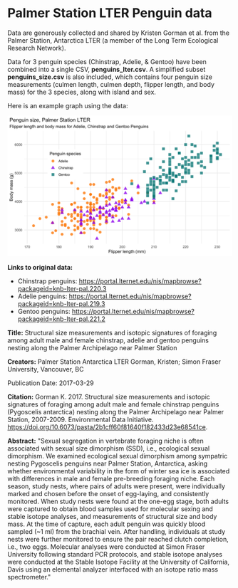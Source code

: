 # Palmer Station LTER Penguin data

Data are generously collected and shared by Kristen Gorman et al. from the Palmer Station, Antarctica LTER (a member of the Long Term Ecological Research Network). 

Data for 3 penguin species (Chinstrap, Adelie, & Gentoo) have been combined into a single CSV, **penguins_lter.csv**. A simplified subset **penguins_size.csv** is also included, which contains four penguin size measurements (culmen length, culmen depth, flipper length, and body mass) for the 3 species, along with island and sex. 

Here is an example graph using the data:

<img src="figures/mass_flipper.png" width="600"/>


**Links to original data:** 

- Chinstrap penguins: https://portal.lternet.edu/nis/mapbrowse?packageid=knb-lter-pal.220.3
- Adelie penguins: https://portal.lternet.edu/nis/mapbrowse?packageid=knb-lter-pal.219.3
- Gentoo penguins: https://portal.lternet.edu/nis/mapbrowse?packageid=knb-lter-pal.221.2

**Title:** Structural size measurements and isotopic signatures of foraging among adult male and female chinstrap, adelie and gentoo penguins nesting along the Palmer Archipelago near Palmer Station
                                        
**Creators:** Palmer Station Antarctica LTER
Gorman, Kristen; Simon Fraser University, Vancouver, BC

Publication Date: 2017-03-29        

**Citation:** Gorman K. 2017. Structural size measurements and isotopic signatures of foraging among adult male and female chinstrap penguins (Pygoscelis antarctica) nesting along the Palmer Archipelago near Palmer Station, 2007-2009. Environmental Data Initiative. https://doi.org/10.6073/pasta/2b1cff60f81640f182433d23e68541ce. 
                                                     
**Abstract:** "Sexual segregation in vertebrate foraging niche is often associated with sexual size dimorphism (SSD), i.e., ecological sexual dimorphism. We examined ecological sexual dimorphism among sympatric nesting Pygoscelis penguins near Palmer Station, Antarctica, asking whether environmental variability in the form of winter sea ice is associated with differences in male and female pre-breeding foraging niche. Each season, study nests, where pairs of adults were present, were individually marked and chosen before the onset of egg-laying, and consistently monitored. When study nests were found at the one-egg stage, both adults were captured to obtain blood samples used for molecular sexing and stable isotope analyses, and measurements of structural size and body mass. At the time of capture, each adult penguin was quickly blood sampled (~1 ml) from the brachial vein. After handling, individuals at study nests were further monitored to ensure the pair reached clutch completion, i.e., two eggs. Molecular analyses were conducted at Simon Fraser University following standard PCR protocols, and stable isotope analyses were conducted at the Stable Isotope Facility at the University of California, Davis using an elemental analyzer interfaced with an isotope ratio mass spectrometer."

